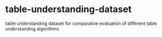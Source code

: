 # table-understanding-dataset
table understanding dataset for  comparative evaluation of different table understanding algorithms

